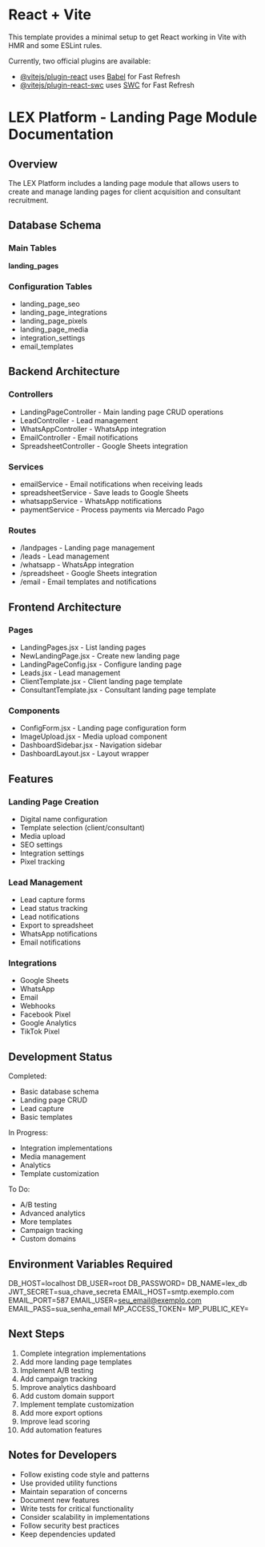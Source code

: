 # React + Vite

This template provides a minimal setup to get React working in Vite with HMR and some ESLint rules.

Currently, two official plugins are available:

- [@vitejs/plugin-react](https://github.com/vitejs/vite-plugin-react/blob/main/packages/plugin-react/README.md) uses [Babel](https://babeljs.io/) for Fast Refresh
- [@vitejs/plugin-react-swc](https://github.com/vitejs/vite-plugin-react-swc) uses [SWC](https://swc.rs/) for Fast Refresh

# LEX Platform - Landing Page Module Documentation

## Overview
The LEX Platform includes a landing page module that allows users to create and manage landing pages for client acquisition and consultant recruitment.

## Database Schema

### Main Tables

**landing_pages**

### Configuration Tables

- landing_page_seo
- landing_page_integrations  
- landing_page_pixels
- landing_page_media
- integration_settings
- email_templates

## Backend Architecture

### Controllers
- LandingPageController - Main landing page CRUD operations
- LeadController - Lead management 
- WhatsAppController - WhatsApp integration
- EmailController - Email notifications
- SpreadsheetController - Google Sheets integration

### Services
- emailService - Email notifications when receiving leads
- spreadsheetService - Save leads to Google Sheets
- whatsappService - WhatsApp notifications
- paymentService - Process payments via Mercado Pago

### Routes
- /landpages - Landing page management
- /leads - Lead management
- /whatsapp - WhatsApp integration
- /spreadsheet - Google Sheets integration
- /email - Email templates and notifications

## Frontend Architecture

### Pages
- LandingPages.jsx - List landing pages
- NewLandingPage.jsx - Create new landing page
- LandingPageConfig.jsx - Configure landing page
- Leads.jsx - Lead management
- ClientTemplate.jsx - Client landing page template
- ConsultantTemplate.jsx - Consultant landing page template

### Components
- ConfigForm.jsx - Landing page configuration form
- ImageUpload.jsx - Media upload component
- DashboardSidebar.jsx - Navigation sidebar
- DashboardLayout.jsx - Layout wrapper

## Features

### Landing Page Creation
- Digital name configuration
- Template selection (client/consultant)
- Media upload
- SEO settings
- Integration settings
- Pixel tracking

### Lead Management
- Lead capture forms
- Lead status tracking
- Lead notifications
- Export to spreadsheet
- WhatsApp notifications
- Email notifications

### Integrations
- Google Sheets
- WhatsApp
- Email
- Webhooks
- Facebook Pixel
- Google Analytics
- TikTok Pixel

## Development Status

Completed:
- Basic database schema
- Landing page CRUD
- Lead capture
- Basic templates

In Progress:
- Integration implementations
- Media management
- Analytics
- Template customization

To Do:
- A/B testing
- Advanced analytics
- More templates
- Campaign tracking
- Custom domains

## Environment Variables Required

DB_HOST=localhost
DB_USER=root
DB_PASSWORD=
DB_NAME=lex_db
JWT_SECRET=sua_chave_secreta
EMAIL_HOST=smtp.exemplo.com
EMAIL_PORT=587
EMAIL_USER=seu_email@exemplo.com
EMAIL_PASS=sua_senha_email
MP_ACCESS_TOKEN=
MP_PUBLIC_KEY=

## Next Steps

1. Complete integration implementations
2. Add more landing page templates
3. Implement A/B testing
4. Add campaign tracking
5. Improve analytics dashboard
6. Add custom domain support
7. Implement template customization
8. Add more export options
9. Improve lead scoring
10. Add automation features

## Notes for Developers

- Follow existing code style and patterns
- Use provided utility functions
- Maintain separation of concerns
- Document new features
- Write tests for critical functionality
- Consider scalability in implementations
- Follow security best practices
- Keep dependencies updated
